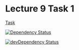 Lecture 9 Task 1
=============
[Task](https://github.com/paazmaya/modern-web-tools-with-node-js-book/blob/master/lectures/2014-10-21.md)

[![Dependency Status](https://david-dm.org/markoham/hello-node-js.svg)](https://david-dm.org/markoham/hello-node-js)

[![devDependency Status](https://david-dm.org/markoham/hello-node-js/dev-status.svg)](https://david-dm.org/markoham/hello-node-js#info=devDependencies)